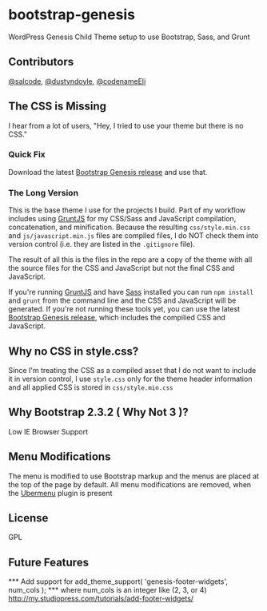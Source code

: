 bootstrap-genesis
=================
WordPress Genesis Child Theme setup to use Bootstrap, Sass, and Grunt


Contributors
----------------------------------
[@salcode](https://github.com/salcode), [@dustyndoyle](https://github.com/dustyndoyle), [@codenameEli](https://github.com/codenameeli)


The CSS is Missing
----------------------------------
I hear from a lot of users, "Hey, I tried to use your theme but there is no CSS."

### Quick Fix
Download the latest [Bootstrap Genesis release](https://github.com/salcode/bootstrap-genesis/releases) and use that.

### The Long Version
This is the base theme I use for the projects I build.  Part of my workflow includes using
[GruntJS](http://gruntjs.com/) for my CSS/Sass and JavaScript compilation, concatenation, and minification.
Because the resulting `css/style.min.css` and `js/javascript.min.js` files are compiled files, I do NOT
check them into version control (i.e. they are listed in the `.gitignore` file).

The result of all this is the files in the repo are a copy of the theme with all the source
files for the CSS and JavaScript but not the final CSS and JavaScript.

If you're running [GruntJS](http://gruntjs.com/) and have [Sass](http://sass-lang.com/)
installed you can run `npm install` and `grunt` from the command line and the
CSS and JavaScript will be generated.  If you're not running these tools yet,
you can use the latest
[Bootstrap Genesis release](https://github.com/salcode/bootstrap-genesis/releases),
which includes the compilied CSS and JavaScript.


Why no CSS in style.css?
----------------------------------
Since I'm treating the CSS as a compiled asset that I do not want to include it
in version control, I use `style.css` only for the theme header information and
all applied CSS is stored in `css/style.min.css`


Why Bootstrap 2.3.2 ( Why Not 3 )?
----------------------------------
Low IE Browser Support


Menu Modifications
----------------------------------
The menu is modified to use Bootstrap markup and the menus are placed at the top
of the page by default.
All menu modifications are removed, when the [Ubermenu](http://wpmegamenu.com/)
plugin is present


License
----------------------------------
GPL


Future Features
----------------------------------

*** Add support for add_theme_support( 'genesis-footer-widgets', num_cols ); ***
where num_cols is an integer like (2, 3, or 4)
http://my.studiopress.com/tutorials/add-footer-widgets/
